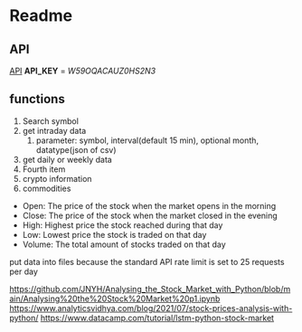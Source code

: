 # Readme
## API

[API](https://www.alphavantage.co/documentation/)
**API_KEY** = *W59OQACAUZ0HS2N3*

## functions

1. Search symbol
2. get intraday data
   1. parameter: symbol, interval(default 15 min), optional month, datatype(json of csv)
3. get daily or weekly data
4. Fourth item
5. crypto information
6. commodities



* Open: The price of the stock when the market opens in the morning
* Close: The price of the stock when the market closed in the evening
* High: Highest price the stock reached during that day
* Low: Lowest price the stock is traded on that day
* Volume: The total amount of stocks traded on that day

put data into files because the standard API rate limit is set to 25 requests per day

https://github.com/JNYH/Analysing_the_Stock_Market_with_Python/blob/main/Analysing%20the%20Stock%20Market%20p1.ipynb
https://www.analyticsvidhya.com/blog/2021/07/stock-prices-analysis-with-python/
https://www.datacamp.com/tutorial/lstm-python-stock-market